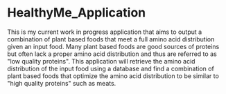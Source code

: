 # HealthyMe_Application

This is my current work in progress application that aims to output a combination of plant based foods that meet a full amino acid distribution given an input food. Many plant based foods are good sources of proteins but often lack a proper amino acid distribution and thus are referred to as "low quality proteins". This application will retrieve the amino acid distribution of the input food using a database and find a combination of plant based foods that optimize the amino acid distribution to be similar to "high quality proteins" such as meats. 

